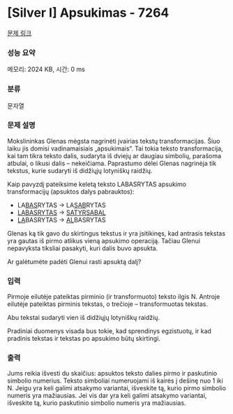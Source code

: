 # [Silver I] Apsukimas - 7264 

[문제 링크](https://www.acmicpc.net/problem/7264) 

### 성능 요약

메모리: 2024 KB, 시간: 0 ms

### 분류

문자열

### 문제 설명

<p>Mokslininkas Glenas mėgsta nagrinėti įvairias tekstų transformacijas. Šiuo laiku jis domisi vadinamaisiais „apsukimais“. Tai tokia teksto transformacija, kai tam tikra teksto dalis, sudaryta iš dviejų ar daugiau simbolių, parašoma atbulai, o likusi dalis – nekeičiama. Paprastumo dėlei Glenas nagrinėja tik tekstus, kurie sudaryti iš didžiųjų lotyniškų raidžių.</p>

<p>Kaip pavyzdį pateiksime keletą teksto LABASRYTAS apsukimo transformacijų (apsuktos dalys pabrauktos):</p>

<ul>
	<li>LA<u>BAS</u>RYTAS → LA<u>SAB</u>RYTAS</li>
	<li><u>LABASRYTAS</u> → <u>SATYRSABAL</u></li>
	<li><u>LA</u>BASRYTAS → <u>AL</u>BASRYTAS</li>
</ul>

<p>Glenas ką tik gavo du skirtingus tekstus ir yra įsitikinęs, kad antrasis tekstas yra gautas iš pirmo atlikus vieną apsukimo operaciją. Tačiau Glenui nepavyksta tiksliai pasakyti, kuri dalis buvo apsukta.</p>

<p>Ar galėtumėte padėti Glenui rasti apsuktą dalį?</p>

### 입력 

 <p>Pirmoje eilutėje pateiktas pirminio (ir transformuoto) teksto ilgis N. Antroje eilutėje pateiktas pirminis tekstas, o trečioje – transformuotas tekstas.</p>

<p>Abu tekstai sudaryti vien iš didžiųjų lotyniškų raidžių.</p>

<p>Pradiniai duomenys visada bus tokie, kad sprendinys egzistuotų, ir kad pradinis tekstas ir tekstas po apsukimo būtų skirtingi.</p>

### 출력 

 <p>Jums reikia išvesti du skaičius: apsuktos teksto dalies pirmo ir paskutinio simbolio numerius. Teksto simboliai numeruojami iš kairės į dešinę nuo 1 iki N. Jeigu yra keli galimi atsakymo variantai, išveskite tą, kurio pirmo simbolio numeris yra mažiausias. Jei vis dar yra keli galimi atsakymo variantai, išveskite tą, kurio paskutinio simbolio numeris yra mažiausias.</p>

